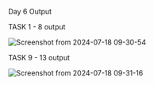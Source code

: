 Day 6 Output

TASK 1 - 8 output


![Screenshot from 2024-07-18 09-30-54](https://github.com/user-attachments/assets/e09f8eda-eafe-437d-a524-03a97810944f)


TASK 9 - 13 output

![Screenshot from 2024-07-18 09-31-16](https://github.com/user-attachments/assets/8071b602-1887-4a13-80bb-d5b84175a83b)
